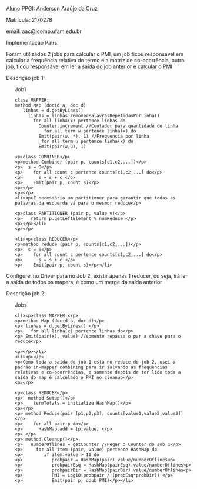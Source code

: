 <p>Aluno PPGI: Anderson Araújo da Cruz</p>
<p>Matrícula: 2170278</p>
<p>email: aac@icomp.ufam.edu.br</p>
<p></p>
<p>Implementação Pairs:</p>
<p>Foram utilizados 2 jobs para calcular o PMI, um job ficou responsável em calcular a frequência relativa do termo e a matriz de co-ocorrência, outro job, ficou responsável em ler a saída do job anterior e calcular o PMI</p>
<p>Descrição job 1:</p>
<ul>
	<p>Job1</p>
	
	class MAPPER:
	method Map (docid a, doc d)
	   linhas = d.getByLines()
	     linhas = linhas.removerPalavrasRepetidasPorLinha()
	       for all linha(x) pertence linhas do
	         Counter.increment //Contador para quantidade de linha
	           for all term w pertence linha(x) do
		     Emit(pair(w, *), 1) //Frequencia por linha
		      for all term u pertence linha(x) do
		 	 Emit(pair(w,u), 1)
	
	<p>class COMBINER</p>
	<p>method Combiner (pair p, counts[c1,c2,...])</p>
	<p>  s = 0</p>
	<p>    for all count c pertence counts[c1,c2,...] do</p>
	<p>      s = s + c </p>
	<p>    Emit(pair p, count s)</p>	
	<p></p>
	<p></p>
	<li><p>É necessário um partitioner para garantir que todas as palavras da esquerda vá para o mesmor reduce</p>
	
	<p>class PARTITIONER (pair p, value v)</p>
	<p>   return p.getLeftElement % numReduce </p>
	<p></p></li>
	<p></p>
	
	<li><p>class REDUCER</p>
	<p>method reduce (pair p, counts[c1,c2,...])</p>
	<p>  s = 0</p>
	<p>    for all count c pertence counts[c1,c2,...] do</p>
	<p>      s = s + c </p>
	<p>    Emit(pair p, count s)</p></li>

</ul>
<p></p>
<p></p>
<p></p>
<p>Configurei no Driver para no Job 2, existir apenas 1 reducer, ou seja, irá ler a saída de todos os mapers, é como um merge da saída anterior</p>
<p>Descrição job 2:</p>
<ul>
	<p>Jobs</p>
	
	<li><p>class MAPPER:</p>
	<p>method Map (docid a, doc d)</p>
	<p> linhas = d.getByLines() </p>
	<p>   for all linha(x) pertence linhas do</p>
	<p>	Emit(pair(x), value) //somente repassa o par a chave para o reduce</p>
	
	<p></p></li>
	<li><p></p>
	<p>Como toda a saída do job 1 está no reduce do job 2, usei o padrão in-mapper combining para ir salvando as frequências relativas e co-ocorrências, e somente depois de ter lido toda a saída do map é calculado o PMI no cleanup</p>
	<p></p>
	
	<p>class REDUCER</p>
	<p>  method Setup()</p>
	<p>    termTotals = initialize HashMap()</p>
	<p></p>
	<p> method Reduce(pair [p1,p2,p3], counts[value1,value2,value3])</p>
	<p>    for all pair p do</p>
	<p>      HashMap.add = [p,value] </p>
	<p> </p>
	<p> method Cleanup()</p>
	<p>   numberOflines = getCounter //Pegar o Counter do Job 1</p>
	<p>     for all item (pair, value) pertence HashMap do
	<p>        if item.value > 10 do
	<p>           probpair = HashMap(pair).value/numberOflines<p>
	<p>           probpairEsq = HashMap(pairEsq).value/numberOflines<p>
	<p>           probpairDir = HashMap(pairDir).value/numberOflines<p>
	<p>           PMI = Log10(probpair / (probEsq*probDir)) </p>
	<p>           Emit(pair p, doub PMI)</p></li>

</ul>


